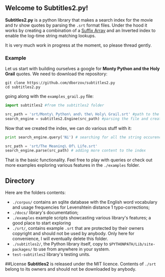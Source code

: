 ## Welcome to Subtitles2.py!

**Subtitles2.py** is a python library that makes a search index for the movie and tv show quotes by parsing the `.srt` format files. Under the hood it works by creating a combination of a [Suffix Array](http://en.wikipedia.org/wiki/Suffix_array) and an Inverted index to enable the log-time string matching lookups.

It is very much work in progress at the moment, so please thread gently.

### Example
Let us start with building ourselves a google for **Monty Python and the Holy Grail** quotes. We need to download the repository:
```
git clone https://github.com/dborzov/subtitles2.py
cd subtitles2.py
```
going along with the `examples_grail.py` file:

```python
import subtitles2 #from the subtitles2 folder

src_path = 'srt/Monty\ Python\ and\ the\ Holy\ Grail.srt' #path to the .srt file
search_engine = subtitles2.Engine(src_path) #parsing the file and creating the index
```

Now that we created the index, we can do various stuff with it:
```python
print search_engine.query('Ni') # searching for all the string occurences

src_path = 'srt/The Meaning\ Of\ Life.srt'
search_engine.parse(src_path) # adding more content to the index
```

That is the basic functionality. Feel free to play with queries or check out more examples exploring various features in the `./examples` folder.

## Directory
Here are the folders contents:

* `./corpus/` contains an sqlite database with the English word vocabulary and usage frequencies for Levenshtein distance 1 typo-corrections;
* `./docs/` library's documentation;
* `./examples` example scripts showcasting various library's features; a good place to start exploring
* `./srt/`, contains example `.srt` that are protected by their owners copyright and should not be used by anybody. Only here for convenience, I will eventually delete this folder.
* `./subtitles2/`, the Python library itself, copy to `$PYTHONPATH/Lib/site-packages/` to use from anywhere in your system.
* `test-subtitles2` library's testing units.

##License
**Subtitles2** is released under the MIT licence.  Contents of `./srt` belong to its owners and should not be downloaded by anybody.
